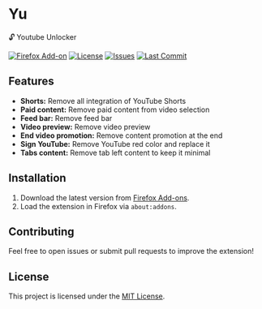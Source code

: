 # Yu
🔓 Youtube Unlocker

[![Firefox Add-on](https://img.shields.io/amo/v/YOUR_EXTENSION_ID?label=Firefox%20Add-on)](https://addons.mozilla.org/en-US/firefox/addon/youtube-unlocker-yu/)
[![License](https://img.shields.io/github/license/Neotoxic-off/Yu)](https://github.com/Neotoxic-off/Yu/blob/main/LICENSE)
[![Issues](https://img.shields.io/github/issues/Neotoxic-off/Yu)](https://github.com/Neotoxic-off/Yu/issues)
[![Last Commit](https://img.shields.io/github/last-commit/Neotoxic-off/Yu)](https://github.com/Neotoxic-off/Yu/commits/main)

## Features
- **Shorts:** Remove all integration of YouTube Shorts
- **Paid content:** Remove paid content from video selection
- **Feed bar:** Remove feed bar
- **Video preview:** Remove video preview
- **End video promotion:** Remove content promotion at the end
- **Sign YouTube:** Remove YouTube red color and replace it
- **Tabs content:** Remove tab left content to keep it minimal

## Installation
1. Download the latest version from [Firefox Add-ons](https://addons.mozilla.org/en-US/firefox/addon/youtube-unlocker-yu/).
2. Load the extension in Firefox via `about:addons`.

## Contributing
Feel free to open issues or submit pull requests to improve the extension!

## License
This project is licensed under the [MIT License](https://github.com/Neotoxic-off/Yu/blob/main/LICENSE).
